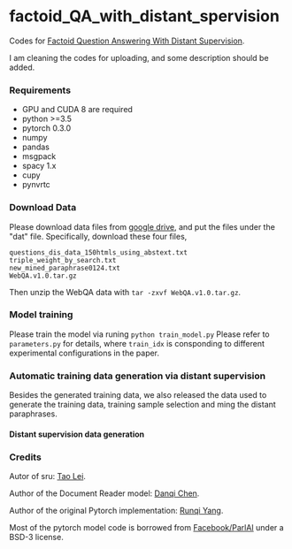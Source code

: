 # factoid_QA_with_distant_spervision

Codes for [Factoid Question Answering With Distant Supervision](http://www.mdpi.com/1099-4300/20/6/439/pdf). 

I am cleaning the codes for uploading, and some description should be added. 



### Requirements
- GPU and CUDA 8 are required
- python >=3.5 
- pytorch 0.3.0
- numpy
- pandas
- msgpack
- spacy 1.x
- cupy
- pynvrtc

### Download Data
Please download data files from [google drive](https://drive.google.com/drive/folders/1EI47PfmeZRfpAUdNq2EI7um_sxlV8prv?usp=sharing), and put the files under the "dat" file. 
Specifically, download these four files, 
```
questions_dis_data_150htmls_using_abstext.txt
triple_weight_by_search.txt
new_mined_paraphrase0124.txt
WebQA.v1.0.tar.gz
```
Then unzip the WebQA data with ```tar -zxvf WebQA.v1.0.tar.gz```. 

### Model training
Please train the model via runing
```python train_model.py```
Please refer to ```parameters.py``` for details, where ```train_idx``` is consponding to different experimental configurations in the paper. 

### Automatic training data generation via distant supervision 
Besides the generated training data, we also released the data used to generate the training data, training sample selection and ming the distant paraphrases. 

#### Distant supervision data generation 




### Credits
Autor of sru: [Tao Lei](https://github.com/taolei87/sru).

Author of the Document Reader model: [Danqi Chen](https://github.com/danqi).

Author of the original Pytorch implementation: [Runqi Yang](https://hitvoice.github.io/about/). 

Most of the pytorch model code is borrowed from [Facebook/ParlAI](https://github.com/facebookresearch/ParlAI/) under a BSD-3 license.

